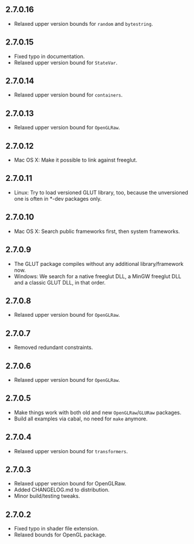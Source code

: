 2.7.0.16
--------
* Relaxed upper version bounds for `random` and `bytestring`.

2.7.0.15
--------
* Fixed typo in documentation.
* Relaxed upper version bound for `StateVar`.

2.7.0.14
--------
* Relaxed upper version bound for `containers`.

2.7.0.13
--------
* Relaxed upper version bound for `OpenGLRaw`.

2.7.0.12
--------
* Mac OS X: Make it possible to link against freeglut.

2.7.0.11
--------
* Linux: Try to load versioned GLUT library, too, because the unversioned one is often in *-dev packages only.

2.7.0.10
--------
* Mac OS X: Search public frameworks first, then system frameworks.

2.7.0.9
--------
* The GLUT package compiles without any additional library/framework now.
* Windows: We search for a native freeglut DLL, a MinGW freeglut DLL and a classic GLUT DLL, in that order.

2.7.0.8
--------
* Relaxed upper version bound for `OpenGLRaw`.

2.7.0.7
-------
* Removed redundant constraints.

2.7.0.6
--------
* Relaxed upper version bound for `OpenGLRaw`.

2.7.0.5
--------
* Make things work with both old and new `OpenGLRaw`/`GLURaw` packages.
* Build all examples via cabal, no need for `make` anymore.

2.7.0.4
--------
* Relaxed upper version bound for `transformers`.

2.7.0.3
--------
* Relaxed upper version bound for OpenGLRaw.
* Added CHANGELOG.md to distribution.
* Minor build/testing tweaks.

2.7.0.2
--------
* Fixed typo in shader file extension.
* Relaxed bounds for OpenGL package.
